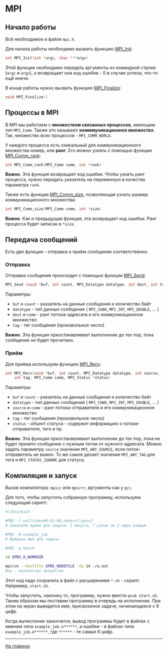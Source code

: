 # MPI

## Начало работы

Всё необходимое в файле `mpi.h`.

Для начала работы необходимо вызвать функцию [MPI_Init](https://www.mpich.org/static/docs/v3.3/www3/MPI_Init.html):

```c++
int MPI_Init(int *argc, char ***argv)
```

Этой функции необходимо передать аргументы из командной строки (`argc` и `argv`), а возвращает она код ошибки - 0 в случае успеха, что-то ещё иначе.

В конце работы нужно вызвать функцию [MPI_Finalize](https://www.mpich.org/static/docs/v3.3/www3/MPI_Finalize.html):

```c++
void MPI_Finalize()
```

## Процессы в MPI

В MPI мы работаем с __множеством связанных процессов__, имеющим тип `MPI_Comm`. Также это называют __комммуникационное множество__.
Так, множество всех процессов - `MPI_COMM_WORLD`.

У каждого процесса есть сникальный для коммуникационного множества номер, или __ранг__.
Его можно узнать с помощью функции [MPI_Comm_rank](https://www.mpich.org/static/docs/v3.3/www3/MPI_Comm_rank.html):

```c++
int MPI_Comm_rank(MPI_Comm comm, int *rank)
```

__Важно__. Эта функция возвращает код ошибки. Чтобы узнать ранг процесса, нужно передать указатель на переменную в качестве параметра `rank`.

Также есть функция [MPI_Comm_size](https://www.mpich.org/static/docs/v3.3/www3/MPI_Comm_size.html),
позволяющая узнать размер коммуникационного множества:

```c++
int MPI_Comm_size(MPI_Comm comm, int *size)
```

__Важно__. Как и предыдущая функция, эта возвращает код ошибки. Ранг процесса будет записан в `*size`.

## Передача сообщений

Есть две функции - отправка и приём сообщения соответственно.

### Отправка

Отправка сообщения происходит с помощью функции [MPI_Send](https://www.mpich.org/static/docs/v3.3/www3/MPI_Send.html):

```c++
MPI_Send (void *buf, int count, MPI_Datatype datatype, int dest, int tag, MPI_Comm comm)
```

Параметры: 
* `buf` и `count` - указатель на данные сообщения и количество байт
* `datatype` - тип данных сообщения ( `MPI_CHAR`, `MPI_INT`, `MPI_DOUBLE`, ... )
* `dest` и `comm` - ранг потока-адресата и его коммуникационное множество
* `tag` - тег сообщения (произвольное число)

__Важно__. Эта функция приостанавливает выполнение до тех пор, пока сообщение не будет прочитано.


### Приём

Для приёма используем функцию [MPI_Recv](https://www.mpich.org/static/docs/v3.2/www3/MPI_Recv.html):

```c++
int MPI_Recv(void *buf, int count, MPI_Datatype datatype, int source, 
	int tag, MPI_Comm comm, MPI_Status *status)
```

Параметры: 
* `buf` и `count` - указатель на данные сообщения и количество байт
* `datatype` - тип данных сообщения ( `MPI_CHAR`, `MPI_INT`, `MPI_DOUBLE`, ... )
* `source` и `comm` - ранг потока-отправителя и его коммуникационное множество
* `tag` - тег сообщения (произвольное число)
* `status` - объект статуса - содержит информацию о потоке-отправителе, теге и пр.

__Важно__. Эта функция приостанавливает выполнение до тех пор, пока не будет принято сообщение с нужным тегом от нужного адресата.
Можно задать параметру `source` значение `MPI_ANY_SOURCE`, если поток-отправитель не важен.
То же самое делает значение `MPI_ANY_TAG` для тега и `MPI_STATUS_IGNORE` для статуса.

## Компиляция и запуск

Вызов компилятора: `mpicc` или `mpic++`, аргументы как у `gcc`.

Для того, чтобы запустить собранную программу, используем следующий скрипт:

```bash
#!/bin/bash

#PBS -l walltime=00:01:00,nodes=7:ppn=2
# Заказали время для задачи: 1 минута, 7 узлов по 2 ядра каждый

#PBS -N example_job
# Выбрали имя для задачи

#PBS -q batch

cd $PBS_O_WORKDIR

mpirun --hostfile $PBS_NODEFILE -np 14 ./a.out
#np - количество процессов	
```

Этот код надо сохранить в файл с расширением `*.sh` - скрипт. Например, `start.sh`.

Чтобы запустить, наконец-то, программу, нужно ввести `qsub start.sh`. Таким образом мы поставим программу в очередь на исполнение.
При этом на экран выведется имя, присвоенное задаче, начинающееся с 6 цифр.

Когда вычисления закончатся, вывод программы будет в файлах с именем типа `example_job.o******`, а ошибки - в файлах типа `example_job.e******`, где `******` - те самые 6 цифр.

----

[На главную](Readme.md)